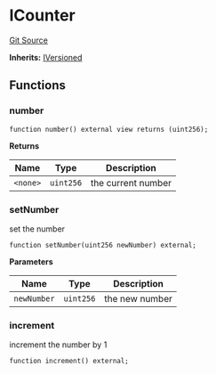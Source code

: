# ICounter
[Git Source](https://github.com/0xPolygon/foundry-template/blob/8733bac54bd9be835d614ad4c7c76632d78ceaa0/src/interface/ICounter.sol)

**Inherits:**
[IVersioned](/docs/html/src/src/interface/IVersioned.sol/interface.IVersioned.md)


## Functions
### number


```solidity
function number() external view returns (uint256);
```
**Returns**

|Name|Type|Description|
|----|----|-----------|
|`<none>`|`uint256`|the current number|


### setNumber

set the number


```solidity
function setNumber(uint256 newNumber) external;
```
**Parameters**

|Name|Type|Description|
|----|----|-----------|
|`newNumber`|`uint256`|the new number|


### increment

increment the number by 1


```solidity
function increment() external;
```

